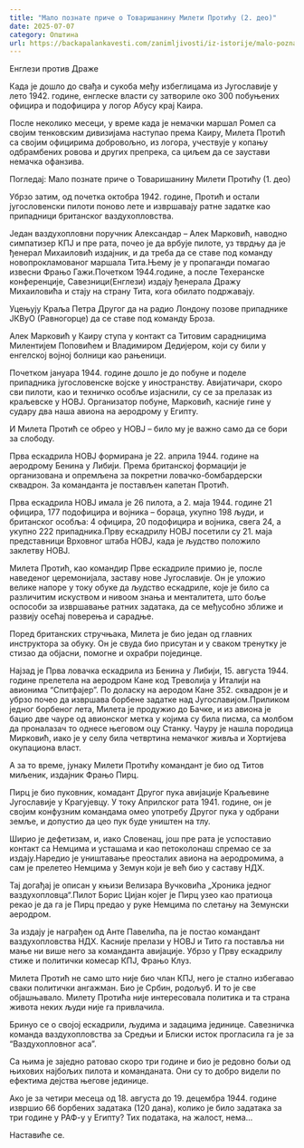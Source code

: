 ```yaml
---
title: "Мало познате приче о Товаришанину Милети Протићу (2. део)"
date: 2025-07-07
category: Општина
url: https://backapalankavesti.com/zanimljivosti/iz-istorije/malo-poznate-price-o-tovarisaninu-mileti-proticu-2-deortd/
---
```


Енглези против Драже

Када је дошло до свађа и сукоба међу избеглицама из Југославије у лето 1942. године, енглеске власти су затвориле око 300 побуњених официра и подофицира у логор Абусу крај Каира.

После неколико месеци, у време када је немачки маршал Ромел са својим тенковским дивизијама наступао према Каиру, Милета Протић са својим официрима добровољно, из логора, учествује у копању одбрамбених ровова и других препрека, са циљем да се заустави немачка офанзива.

Погледај: Мало познате приче о Товаришанину Милети Протићу (1. део)

Убрзо затим, од почетка октобра 1942. године, Протић и остали југословенски пилоти поново лете и извршавају ратне задатке као припадници британског ваздухопловства.

Један ваздухопловни поручник Александар – Алек Марковић, наводно симпатизер КПЈ и пре рата, почео је да врбује пилоте, уз тврдњу да је ђенерал Михаиловић издајник, и да треба да се ставе под команду новопрокламованог маршала Тита.Њему је у пропаганди помагао извесни Фрањо Гажи.Почетком 1944.године, а после Техеранске конференције, Савезници(Енглези) издају ђенерала Дражу Михаиловића и стају на страну Тита, кога обилато подржавају.

Уцењују Краља Петра Другог да на радио Лондону позове припаднике  ЈКВуО (Равногорце) да се ставе под команду Броза.

Алек Марковић у Каиру ступа у контакт са Титовим сарадницима Милентијем Поповићем и Владимиром Дедијером, који су били у енгелској војној болници као рањеници.

Почетком јануара 1944. године дошло је до побуне и поделе припадника југословенске војске у иностранству. Авијатичари, скоро сви пилоти, као и техничко особље изјаснили, су се за прелазак из краљевске у НОВЈ. Организатор побуне, Марковић, касније гине у судару два наша авиона на аеродрому у Египту.

И Милета Протић се обрео у НОВЈ – било му је важно само да се бори за слободу.

Прва ескадрила НОВЈ формирана је 22. априла 1944. године на аеродрому Бенина у Либији. Према британској формацији је организована и опремљена за покретни ловачко-бомбардерски сквадрон. За команданта је постављен капетан Протић.

Прва ескадрила НОВЈ имала је 26 пилота, а 2. маја 1944. године 21 официра, 177 подофицира и војника – бораца, укупно 198 људи, и британског особља: 4 официра, 20 подофицира и војника, свега 24, а укупно 222 припадника.Прву ескадрилу НОВЈ посетили су 21. маја представници Врховног штаба НОВЈ, када је људство положило заклетву НОВЈ.

Милета Протић, као командир Прве ескадриле примио је, после наведеног церемонијала, заставу нове Југославије. Он је уложио велике напоре у току обуке да људство ескадриле, које је било са различитим искуством и нивоом знања и менталитета, што боље оспособи за извршавање ратних задатака, да се међусобно зближе и развију осећај поверења и сарадње.

Поред британских стручњака, Милета је био један од главних инструктора за обуку. Он је свуда био присутан и у сваком тренутку је стизао да објасни, помогне и охрабри појединце.

Најзад је Прва ловачка ескадрила из Бенина у Либији, 15. августа 1944. године прелетела на аеродром Кане код Треволија у Италији на авионима “Спитфајер”. По доласку на аеродом Кане 352. сквадрон је и убрзо почео да извршава борбене задатке над Југославијом.Приликом једног борбеног лета, Милета је продужио до Бачке, и из авиона је бацио две чауре од авионског метка у којима су била писма, са молбом да проналазач то однесе његовом оцу Станку. Чауру је нашла породица Мирковић, иако је у селу била четвртина немачког живља и Хортијева окупациона власт.

А за то време, јунаку Милети Протићу командант је био од Титов миљеник, издајник Фрањо Пирц.

Пирц је био пуковник, комадант Другог пука авијације Краљевине Југославије у Крагујевцу. У току Априлског рата 1941. године, он је својим конфузним командама омео употребу Другог пука у одбрани земље, и допустио да цео пук буде уништен на тлу.

Ширио је дефетизам, и, иако Словенац, још пре рата је успоставио контакт са Немцима и усташама и као петоколонаш спремао се за издају.Наредио је уништавање преосталих авиона на аеродромима, а сам је прелетео Немцима у Земун који је већ био у саставу НДХ.

Тај догађај је описан у књизи Велизара Вучковића „Хроника једног ваздухопловца“.Пилот Борис Цијан којег је Пирц узео као пратиоца рекао је да га је Пирц предао у руке Немцима по слетању на Земунски аеродром.

За издају је награђен од Анте Павелића, па је постао командант ваздухопловства НДХ. Касније прелази у НОВЈ и Тито га поставља ни мање ни више него за команданта авијације. Убрзо у Прву ескадрилу стиже и политички комесар КПЈ, Фрањо Клуз.

Милета Протић не само што није био члан КПЈ, него је стално избегавао сваки политички ангажман. Био је Србин, родољуб. И то је све објашњавало. Милету Протића није интересовала политика и та страна живота неких људи није га привлачила.

Бринуо се о својој ескадрили, људима и задацима јединице. Савезничка команда ваздухопловства за Средњи и Блиски исток прогласила га је за “Ваздухопловног аса”.

Са њима је заједно ратовао скоро три године и био је редовно бољи од њихових најбољих пилота и команданата. Они су то добро видели по ефектима дејства његове јединице.

Ако је за четири месеца од 18. августа до 19. децембра 1944. године извршио 66 борбених задатака (120 дана), колико је било задатака за три године у РАФ-у у Египту? Тих података, на жалост, нема…

Наставиће се.
